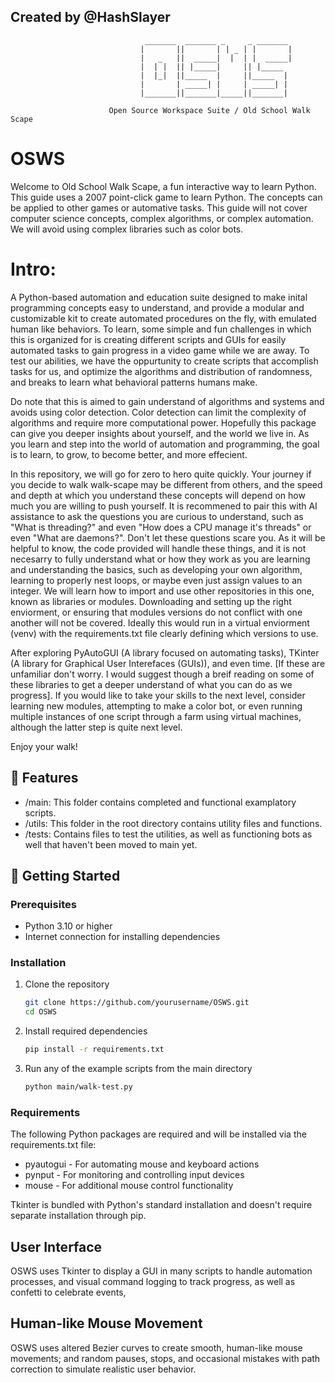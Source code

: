 ## Created by @HashSlayer


                                  _______  _______ _     _ _______ 
                                 |       ||       | | _ | |       |
                                 |   _   ||  _____|  |  | |  _____|
                                 |  | |  || |_____|     || |_____ 
                                 |  |_|  ||_____  |     ||_____  |
                                 |       | _____| |     | _____| |
                                 |_______||_______|_____||_______|
                       
                          Open Source Workspace Suite / Old School Walk Scape


# OSWS

Welcome to Old School Walk Scape, a fun interactive way to learn Python.
This guide uses a 2007 point-click game to learn Python. The concepts can be applied to other games or automative tasks.
This guide will not cover computer science concepts, complex algorithms, or complex automation. We will avoid using complex libraries such as color bots.

# Intro:

A Python-based automation and education suite designed to make inital programming concepts easy to understand, and provide a modular and customizable kit
to create automated procedures on the fly, with emulated human like behaviors. To learn, some simple and fun challenges in which this is organized for is
creating different scripts and GUIs for easily automated tasks to gain progress in a video game while we are away. To test our abilities, we have the oppurtunity
to create scripts that accomplish tasks for us, and optimize the algorithms and distribution of randomness, and breaks to learn what behavioral patterns humans make.

Do note that this is aimed to gain understand of algorithms and systems and avoids using color detection. Color detection can limit the complexity of algorithms and require more computational power. Hopefully this package can give you deeper insights about yourself, and the world we live in. As you learn and step into the world of automation and programming, the goal is to learn, to grow, to become better, and more effecient.

In this repository, we will go for zero to hero quite quickly. Your journey if you decide to walk walk-scape may be different from others, and the speed and depth at which you understand these concepts will depend on how much you are willing to push yourself. It is recommened to pair this with AI assistance to ask the questions you are curious to understand, such as "What is threading?" and even "How does a CPU manage it's threads" or even "What are daemons?". Don't let these questions scare you. As it will be helpful to know, the code provided will handle these things, and it is not necesarry to fully understand what or how they work as you are learning and understanding the basics, such as developing your own algorithm, learning to properly nest loops, or maybe even just assign values to an integer. We will learn how to import and use other repositories in this one, known as libraries or modules. Downloading and setting up the right enviorment, or ensuring that modules versions do not conflict with one another will not be covered. Ideally this would run in a virtual enviorment (venv) with the requirements.txt file clearly defining which versions to use.

After exploring PyAutoGUI (A library focused on automating tasks), TKinter (A library for Graphical User Interefaces (GUIs)), and even time. [If these are unfamiliar don't worry. I would suggest though a breif reading on some of these libraries to get a deeper understand of what you can do as we progress].
If you would like to take your skills to the next level, consider learning new modules, attempting to make a color bot, or even running multiple instances of one script through a farm using virtual machines, although the latter step is quite next level.

Enjoy your walk!


## 🤖 Features

- /main: This folder contains completed and functional examplatory scripts.
- /utils: This folder in the root directory contains utility files and functions.
- /tests: Contains files to test the utilities, as well as functioning bots as well that haven't been moved to main yet.

## 🚀 Getting Started

### Prerequisites
- Python 3.10 or higher
- Internet connection for installing dependencies

### Installation
1. Clone the repository

   ```bash
   git clone https://github.com/yourusername/OSWS.git
   cd OSWS
   ```

2. Install required dependencies

   ```bash
   pip install -r requirements.txt
   ```

3. Run any of the example scripts from the main directory

   ```bash
   python main/walk-test.py
   ```

### Requirements
The following Python packages are required and will be installed via the requirements.txt file:
- pyautogui - For automating mouse and keyboard actions
- pynput - For monitoring and controlling input devices
- mouse - For additional mouse control functionality

Tkinter is bundled with Python's standard installation and doesn't require separate installation through pip.

## User Interface

OSWS uses Tkinter to display a GUI in many scripts to handle automation processes, and visual command logging to track progress, as well as confetti to celebrate events,

## Human-like Mouse Movement
OSWS uses altered Bezier curves to create smooth, human-like mouse movements; and random pauses, stops, and occasional mistakes with path correction to simulate realistic user behavior.

